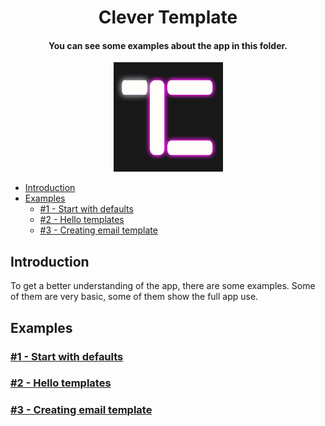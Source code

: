 <h1 align="center" id="CleverTemplate">Clever Template</h1>
<h4 align="center">You can see some examples about the app in this folder.</h4>
<p align="center"><img src="../assets/icon_ct.jpg" height="175"></p>

- [Introduction](#introduction)
- [Examples](#examples)
  - [#1 - Start with defaults](#1---start-with-defaults)
  - [#2 - Hello templates](#2---hello-templates)
  - [#3 - Creating email template](#3---creating-email-template)

## Introduction
To get a better understanding of the app, there are some examples. Some of them are very basic, some of them show the full app use. 

## Examples
###  [#1 - Start with defaults](./1-ExampleOne)
###  [#2 - Hello templates](./2-ExampleTwo)
###  [#3 - Creating email template](./3-ExampleThree)